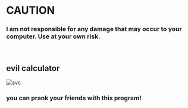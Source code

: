 # CAUTION

### I am not responsible for any damage that may occur to your computer. Use at your own risk.

<br>

## evil calculator

![svc](https://github.com/user-attachments/assets/3e3487f4-7636-4e5d-8f8c-90817e330a5d)

<h3>you can prank your friends with this program!</h3>
